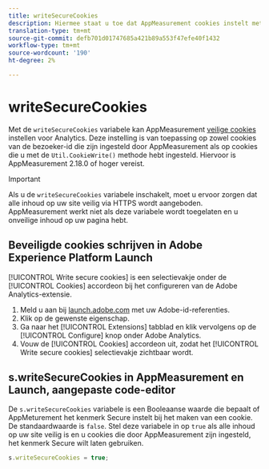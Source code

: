 ```yaml
---
title: writeSecureCookies
description: Hiermee staat u toe dat AppMeasurement cookies instelt met het kenmerk Secure.
translation-type: tm+mt
source-git-commit: defb701d01747685a421b89a553f47efe40f1432
workflow-type: tm+mt
source-wordcount: '190'
ht-degree: 2%

---
```



# writeSecureCookies

Met de `writeSecureCookies` variabele kan AppMeasurement [veilige cookies](https://en.wikipedia.org/wiki/Secure_cookie) instellen voor Analytics. Deze instelling is van toepassing op zowel cookies van de bezoeker-id die zijn ingesteld door AppMeasurement als op cookies die u met de `Util.CookieWrite()` methode hebt ingesteld. Hiervoor is AppMeasurement 2.18.0 of hoger vereist.

>[!IMPORTANT]
>
>Als u de `writeSecureCookies` variabele inschakelt, moet u ervoor zorgen dat alle inhoud op uw site veilig via HTTPS wordt aangeboden. AppMeasurement werkt niet als deze variabele wordt toegelaten en u onveilige inhoud op uw pagina hebt.

## Beveiligde cookies schrijven in Adobe Experience Platform Launch

[!UICONTROL Write secure cookies] is een selectievakje onder de [!UICONTROL Cookies] accordeon bij het configureren van de Adobe Analytics-extensie.

1. Meld u aan bij [launch.adobe.com](https://launch.adobe.com) met uw Adobe-id-referenties.
2. Klik op de gewenste eigenschap.
3. Ga naar het [!UICONTROL Extensions] tabblad en klik vervolgens op de [!UICONTROL Configure] knop onder Adobe Analytics.
4. Vouw de [!UICONTROL Cookies] accordeon uit, zodat het [!UICONTROL Write secure cookies] selectievakje zichtbaar wordt.

## s.writeSecureCookies in AppMeasurement en Launch, aangepaste code-editor

De `s.writeSecureCookies` variabele is een Booleaanse waarde die bepaalt of AppMeturement het kenmerk Secure instelt bij het maken van een cookie. De standaardwaarde is `false`. Stel deze variabele in op `true` als alle inhoud op uw site veilig is en u cookies die door AppMeasurement zijn ingesteld, het kenmerk Secure wilt laten gebruiken.

```js
s.writeSecureCookies = true;
```
